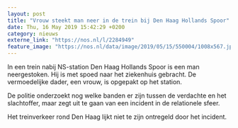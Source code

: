 ```yaml
---
layout: post
title: "Vrouw steekt man neer in de trein bij Den Haag Hollands Spoor"
date: Thu, 16 May 2019 15:42:29 +0200
category: nieuws
externe_link: "https://nos.nl/l/2284949"
feature_image: "https://nos.nl/data/image/2019/05/15/550004/1008x567.jpg"
---
```


<p>In een trein nabij NS-station Den Haag Hollands Spoor is een man neergestoken. Hij is met spoed naar het ziekenhuis gebracht. De vermoedelijke dader, een vrouw, is opgepakt op het station.</p>
<p>De politie onderzoekt nog welke banden er zijn tussen de verdachte en het slachtoffer, maar zegt uit te gaan van een incident in de relationele sfeer.</p>
<p>Het treinverkeer rond Den Haag lijkt niet te zijn ontregeld door het incident.</p>
